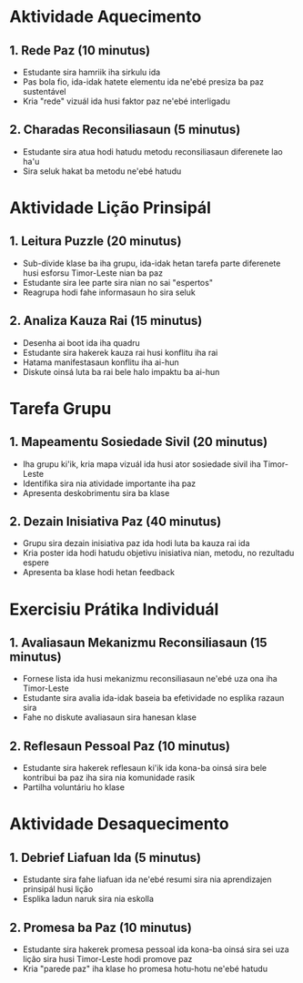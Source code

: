 # Aktividade Aquecimento

## 1. Rede Paz (10 minutus)
- Estudante sira hamriik iha sirkulu ida
- Pas bola fio, ida-idak hatete elementu ida ne'ebé presiza ba paz sustentável
- Kria "rede" vizuál ida husi faktor paz ne'ebé interligadu

## 2. Charadas Reconsiliasaun (5 minutus)
- Estudante sira atua hodi hatudu metodu reconsiliasaun diferenete lao ha'u
- Sira seluk hakat ba metodu ne'ebé hatudu

# Aktividade Lição Prinsipál

## 1. Leitura Puzzle (20 minutus)
- Sub-divide klase ba iha grupu, ida-idak hetan tarefa parte diferenete husi esforsu Timor-Leste nian ba paz
- Estudante sira lee parte sira nian no sai "espertos"
- Reagrupa hodi fahe informasaun ho sira seluk

## 2. Analiza Kauza Rai (15 minutus)
- Desenha ai boot ida iha quadru
- Estudante sira hakerek kauza rai husi konflitu iha rai
- Hatama manifestasaun konflitu iha ai-hun
- Diskute oinsá luta ba rai bele halo impaktu ba ai-hun

# Tarefa Grupu

## 1. Mapeamentu Sosiedade Sivil (20 minutus)
- Iha grupu ki'ik, kria mapa vizuál ida husi ator sosiedade sivil iha Timor-Leste
- Identifika sira nia atividade importante iha paz
- Apresenta deskobrimentu sira ba klase

## 2. Dezain Inisiativa Paz (40 minutus)
- Grupu sira dezain inisiativa paz ida hodi luta ba kauza rai ida
- Kria poster ida hodi hatudu objetivu inisiativa nian, metodu, no rezultadu espere
- Apresenta ba klase hodi hetan feedback

# Exercisiu Prátika Individuál

## 1. Avaliasaun Mekanizmu Reconsiliasaun (15 minutus)
- Fornese lista ida husi mekanizmu reconsiliasaun ne'ebé uza ona iha Timor-Leste
- Estudante sira avalia ida-idak baseia ba efetividade no esplika razaun sira
- Fahe no diskute avaliasaun sira hanesan klase

## 2. Reflesaun Pessoal Paz (10 minutus)
- Estudante sira hakerek reflesaun ki'ik ida kona-ba oinsá sira bele kontribui ba paz iha sira nia komunidade rasik
- Partilha voluntáriu ho klase

# Aktividade Desaquecimento

## 1. Debrief Liafuan Ida (5 minutus)
- Estudante sira fahe liafuan ida ne'ebé resumi sira nia aprendizajen prinsipál husi lição
- Esplika ladun naruk sira nia eskolla

## 2. Promesa ba Paz (10 minutus)
- Estudante sira hakerek promesa pessoal ida kona-ba oinsá sira sei uza lição sira husi Timor-Leste hodi promove paz
- Kria "parede paz" iha klase ho promesa hotu-hotu ne'ebé hatudu